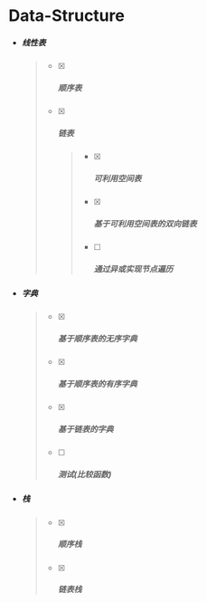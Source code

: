 # Data-Structure

* ##### 线性表

  > - [x] ##### 顺序表
  >
  > - [x] ##### 链表
  >
  >   > - [x] ##### 可利用空间表
  >   >
  >   > - [x] ##### 基于可利用空间表的双向链表
  >   >
  >   > - [ ] ##### 通过异或实现节点遍历

* ##### 字典

  > - [x] ##### 基于顺序表的无序字典
  >
  > - [x] ##### 基于顺序表的有序字典
  >
  > - [x] ##### 基于链表的字典
  >
  > - [ ] ##### 测试(比较函数)

* ##### 栈

  > - [x] ##### 顺序栈
  >
  > - [x] ##### 链表栈
